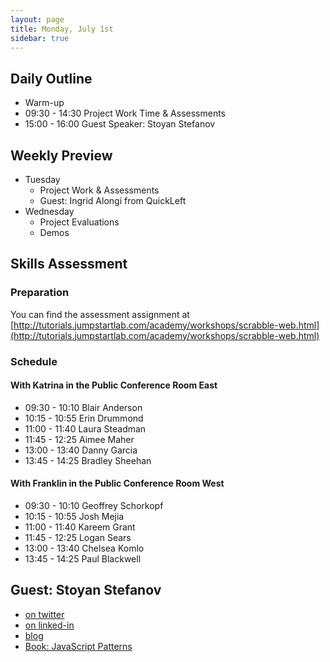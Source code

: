 ```yaml
---
layout: page
title: Monday, July 1st
sidebar: true
---
```


## Daily Outline

* Warm-up
* 09:30 - 14:30 Project Work Time & Assessments
* 15:00 - 16:00 Guest Speaker: Stoyan Stefanov

## Weekly Preview

* Tuesday
  * Project Work & Assessments
  * Guest: Ingrid Alongi from QuickLeft
* Wednesday
  * Project Evaluations
  * Demos

## Skills Assessment

### Preparation

You can find the assessment assignment at [http://tutorials.jumpstartlab.com/academy/workshops/scrabble-web.html](http://tutorials.jumpstartlab.com/academy/workshops/scrabble-web.html)

### Schedule

#### With Katrina in the Public Conference Room East

* 09:30 - 10:10 Blair Anderson
* 10:15 - 10:55 Erin Drummond
* 11:00 - 11:40 Laura Steadman
* 11:45 - 12:25 Aimee Maher
* 13:00 - 13:40 Danny Garcia
* 13:45 - 14:25 Bradley Sheehan

#### With Franklin in the Public Conference Room West

* 09:30 - 10:10 Geoffrey Schorkopf
* 10:15 - 10:55 Josh Mejia
* 11:00 - 11:40 Kareem Grant
* 11:45 - 12:25 Logan Sears
* 13:00 - 13:40 Chelsea Komlo
* 13:45 - 14:25 Paul Blackwell

## Guest: Stoyan Stefanov

* [on twitter](https://twitter.com/stoyanstefanov)
* [on linked-in](http://www.linkedin.com/in/stoyanstefanov)
* [blog](http://www.phpied.com/)
* [Book: JavaScript Patterns](http://www.amazon.com/JavaScript-Patterns-Stoyan-Stefanov/dp/05968067520)

